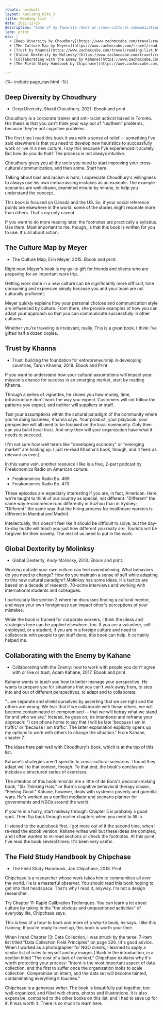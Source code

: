 ```yaml
---
robots: norobots
layout: kaoliang_nite_3
title: Reading list
date: 2021-12-05
description: "Some of my favorite reads on cross-cultural communication. Biased towards the practical."
lede: print
nav: |
  + [Deep Diversity by Choudhury](https://www.zachmccabe.com/travel/reading-list.html#deep-diversity-by-choudhury)
  + [The Culture Map by Meyers](https://www.zachmccabe.com/travel/reading-list.html#the-culture-map-by-meyer)
  + [Trust by Khanna](https://www.zachmccabe.com/travel/reading-list.html#trust-by-khanna)
  + [Global Dexterity by Molinsky](https://www.zachmccabe.com/travel/reading-list.html#global-dexterity-by-molinksy)
  + [Collaborating with the Enemy by Kahane](https://www.zachmccabe.com/travel/reading-list.html#collaborating-with-the-enemy-by-kahane)
  + [The Field Study Handbook by Chipchase](https://www.zachmccabe.com/travel/reading-list.html#the-field-study-handbook-by-chipchase)

---
```



{%- include page_nav.html -%}


## Deep Diversity by Choudhury

- Deep Diversity, Shakil Choudhury, 2021. Ebook and print.

Choudhury is a corporate trainer and anti-racist activist based in Toronto. His thesis is that you can't think your way out of "us/them" problems, because they're not cognitive problems. 

The first time I read this book it was with a sense of relief -- something I've said elsewhere is that you need to develop new heuristics to successfully work or live in a new culture. I say this because I've experienced it acutely. But how do you do that? The process is not always intuitive.

Choudhury gives you all the tools you need to start improving your cross-cultural communication, and then some. Start here.

Talking about bias and racism is hard; I appreciate Choudhury's willingness to always use his own embarrassing mistakes as an example. The example scenarios are well-drawn, examined minute by minute, to help you understand the concept.

This book is focused on Canada and the US. So, if your social reference points are elsewhere in the world, some of the stories might resonate more than others. That's my only caveat.

If you want to do more reading later, the footnotes are practically a syllabus. Use them. Most important to me, though, is that this book is written for you to use. It's all about action.




## The Culture Map by Meyer

- The Culture Map, Erin Meyer, 2015. Ebook and print.

Right now, Meyer's book is my go-to gift for friends and clients who are preparing for an important work trip.

Getting work done in a new culture can be significantly more difficult, time consuming and expensive simply because you and your team are not culturally proficient.

Meyer quickly explains how your personal choices and communication style are influenced by culture. From there, she provide examples of how you can adapt your approach so that you can communicate successfully in other cultures.

Whether you're traveling is irrelevant, really. This is a great book. I think I've gifted half a dozen copies.




## Trust by Khanna

- Trust: building the foundation for entrepreneurship in developing countries, Tarun Khanna, 2018. Ebook and Print.

If you want to understand how your cultural assumptions will impact your mission's chance for success in an emerging market, start by reading Khanna.

Through a series of vignettes, he shows you how money, time, infrastructure don't work the way you expect. Customers will not follow the patterns you expect, and neither will suppliers or staff.

Test your assumptions within the cultural paradigm of the community where you're doing business, Khanna says. Your product, your playbook, your perspective will all need to be focused on the local community. Only then can you build local trust. And only then will your organization have what it needs to succeed.

(I'm not sure how well terms like "developing economy" or "emerging market" are holding up. I just re-read Khanna's book, though, and it feels as relevant as ever.)

In this same vein, another resource I like is a free, 2-part podcast by Freakonomics Radio on American culture:

- Freakonomics Radio Ep. 469
- Freakonomics Radio Ep. 470

These episodes are especially interesting if you are, in fact, American. Here, we're taught to think of our country as special, not different: "Different" the same way e-commerce runs differently in Suzhou than in Sydney; "Different" the same way that the hiring process for healthcare workers is different in Mumbai and Madrid.

Intellectually, this doesn't feel like it should be difficult to solve, but the day-to-day hustle will teach you just how different you really are. Tourists will be forgiven for their naivety. The rest of us need to put in the work.




## Global Dexterity by Molinksy

- Global Dexterity, Andy Molinsky, 2013. Ebook and print.

Working outside your own culture can feel overwhelming. What behaviors do you need to change? How do you maintain a sense of self while adapting to this new cultural paradigm? Molinksy has some ideas. His tactics are based on a decade of research, 70-some interviews and working with international students and colleagues.

I particularly like section 3 where he discusses finding a cultural mentor, and ways your own foreignness can impact other's perceptions of your mistakes.

While the book is framed for corporate workers, I think the ideas and strategies here can be applied elsewhere, too. If you are a volunteer, self-employed, or a student; if you are in a foreign culture and need to collaborate with people to get stuff done, this book can help. It certainly helped me.




## Collaborating with the Enemy by Kahane

- Collaborating with the Enemy: how to work with people you don't agree with or like or trust, Adam Kahane, 2017. Ebook and print.

Kahane wants to teach you how to better manage your perspective. He wants to prepare you for situations that you can't walk away from, to step into and out of different perspectives, to adapt and to collaborate.

"...we separate and shield ourselves by asserting that we are right and the others are wrong. We fear that if we collaborate with those others, we will become contaminated or compromised -- that we will betray what we stand for and who we are." Instead, he goes on, be intentional and reframe your approach: "I can phone home to say that I will be late 'because I am in traffic' or 'because I am traffic'. The latter explanation explicitly opens up my options to work with others to change the situation." From Kahane, chapter 7.

The ideas here pair well with Choudhury's book, which is at the top of this list. 

Kahane's strategies aren't specific to cross-cultural scenarios. I found they adapt well to that context, though. To that end, the book's conclusion includes a structured series of exercises.

The intention of this book reminds me a little of de Bono's decision-making book, "Six Thinking Hats," or Burn's cognitive behavioral therapy classic, "Feeling Good." Kahane, however, deals with systemic poverty and guerrilla wars. He's worked as a conflict mediator and scenario planner for governments and NGOs around the world.

If you're in a hurry, start midway through: Chapter 5 is probably a good spot. Then flip back through earlier chapters when you need to fill in.

I listened to the audiobook first. I got more out of it the second time, when I re-read the ebook version. Kahane writes well but these ideas are complex, and I often wanted to re-read sections or check the footnotes. At this point, I've read the book several times. It's been very useful.




## The Field Study Handbook by Chipchase

- The Field Study Handbook, Jan Chipchase, 2018. Print.

Chipchase is a researcher whose work takes him to communities all over the world. He is a masterful observer. You should read this book hoping to get into that headspace. That's why I read it, anyway. I'm not a design researcher.

Try Chapter 11: Rapid Calibration Techniques. You can learn a lot about culture by taking in the "the obvious and unquestioned activities" of everyday life, Chipchase says.

This is less of a how-to book and more of a why-to book, he says. I like this framing. If you're ready to level up, this book is worth your time.

When I read Chapter 13: Data Collection, I was struck by the terse, 7-item list titled "Data Collection Field Principles" on page 326. (It's good advice. When I worked as a photographer for NGO clients, I learned to apply a similar list of rules to myself and my images.) Back in the introduction, in a section titled "The cost of a lack of context," Chipchase explains why it's worth protecting your process: "Intent is the most important aspect of data collection, and the first to suffer once the organization looks to scale collection. Compromise on intent, and the data set will become tainted, contaminating everything it touches."

Chipchase is a generous writer. The book is beautifully put together, too: well-organized, and filled with charts, photos and illustrations. It is also expensive, compared to the other books on this list, and I had to save up for it. It was worth it. There is so much to learn here.
